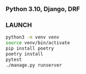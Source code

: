 ### Python 3.10, Django, DRF

### LAUNCH
```sh
python3 -m venv venv
source venv/bin/activate
pip install poetry
poetry install
pytest
./manage.py runserver
```